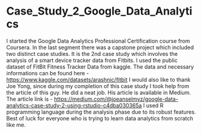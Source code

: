 # Case_Study_2_Google_Data_Analytics
I started the Google Data Analytics Professional Certification course from Coursera. In the last segment there was a capstone project which included two distinct case studies. It is the 2nd case study which involves the analysis of a smart device tracker data from Fitbits. I used the public dataset of FitBit Fitness Tracker Data from kaggle. The data and necessary informations can be found here - https://www.kaggle.com/datasets/arashnic/fitbit 
I would also like to thank Joe Yong, since during my completion of this case study I took help from the article of this guy. He did a neat job. His article is available in Medium. The article link is - https://medium.com/@joeanselmyz/google-data-analytics-case-study-2-using-rstudio-c4dba030365a I used R programming language during the analysis phase due to its robust features. Best of luck for everyone who is trying to learn data analytics from scratch like me.
